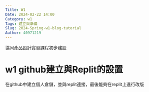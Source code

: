 ```yaml
---
Title: W1
Date: 2024-02-22 14:00
Category: w1
Tags: 建立與準備
Slug: 2024-Spring-w1-blog-tutorial
Author: 40971219
---
```


協同產品設計實習課程初步建設

<!-- PELICAN_END_SUMMARY -->

# w1 github建立與Replit的設置
在github中建立個人倉儲，並與replit連接，最後能夠在replit上進行改版
